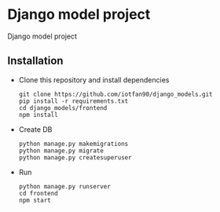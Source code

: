 # Django model project
Django model project
## Installation

- Clone this repository and install dependencies

    ```commandline
    git clone https://github.com/iotfan90/django_models.git
    pip install -r requirements.txt
    cd django_models/frontend
    npm install      
  ```
- Create DB
    ```commandline
    python manage.py makemigrations
    python manage.py migrate
    python manage.py createsuperuser
    ```  

- Run

    ```commandline
    python manage.py runserver
    cd frontend
    npm start
    ```    